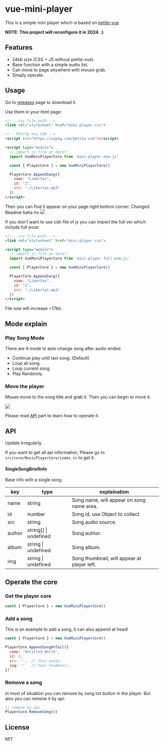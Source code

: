 # vue-mini-player

This is a simple mini player which is based on [petite-vue](https://github.com/vuejs/petite-vue)

**NOTE: This project will reconfigure it in 2024. :)**

## Features

- 24kb size (CSS + JS without petite-vue).
- Base function with a simple audio list.
- Can move to page anywhere with mouse grab.
- Simply operate.

## Usage

Go to [releases](./releases) page to download it.

Use them in your html page:

```html
<!-- .css file path -->
<link rel="stylesheet" href="mini-player.css">

<!-- Petite Vue CDN -->
<script src="https://unpkg.com/petite-vue"></script>

<script type="module">
  // import js file at here!!
  import VueMiniPlayerCore from 'mini-player.esm.js'

  const { PlayerCore } = new VueMiniPlayerCore()

  PlayerCore.AppendSong({
    name: "Libertas",
    id: "1",
    src: "./Libertas.mp3"
  })
</script>
```

Then you can find it appear on your page right bottom corner.
Changed Readme haha no
![](docs/1.jpg)

If you don't want to use cdn file of js you can import the full ver which include full pvue:

```html
<!-- .css file path -->
<link rel="stylesheet" href="mini-player.css">

<script type="module">
  // import js file at here!!
  import VueMiniPlayerCore from 'mini-player.full.esm.js'

  const { PlayerCore } = new VueMiniPlayerCore()

  PlayerCore.AppendSong({
    name: "Libertas",
    id: "1",
    src: "./Libertas.mp3"
  })
</script>
```

File size will increase ~17kb.

## Mode explain

### Play Song Mode

There are 4 mode to auto change song after audio ended.

- Continue play until last song. (Default)
- Loop all song.
- Loop current song.
- Play Randomly.

### Move the player

Mouse move to the song title and grab it. Then you can begin to move it.

![](docs/grab.gif)

Please read [API](#API) part to learn how to operate it.

## API

Update irregularly.

If you want to get all api information, Please go to `src/core/MusicPlayerCore/index.ts` to get it.

#### SingleSongBriefInfo

Base info with a single song.

| key    | type                  | explaination                                |
| ------ | --------------------- | ------------------------------------------- |
| name   | string                | Song name, will appear on song name area.   |
| id     | number                | Song id, use Object to collect.             |
| src    | string                | Song audio source.                          |
| author | string[] \| undefined | Song author.                                |
| album  | string \| undefined   | Song album.                                 |
| img    | string \| undefined   | Song thumbnail, will appear at player left. |


## Operate the core

### Get the player core

```js
const { PlayerCore } = new VueMiniPlayerCore()
```

### Add a song

This is an example to add a song, it can also append at head!

```js
const { PlayerCore } = new VueMiniPlayerCore()

PlayerCore.AppendSongOnTail({
  name: 'Untitled World', 
  id: 2, 
  src: '',  // Your audio.
  img: ''   // Your thumbnail.
})
```

### Remove a song

In most of situation you can remove by song list button in the player. But also you can remove it by api:

```js
// remove by api
PlayerCore.RemoveSong(0)
```

## License

MIT
